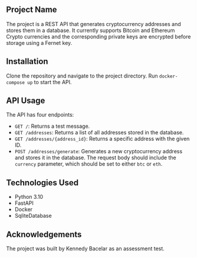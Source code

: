 ## Project Name

The project is a REST API that generates cryptocurrency addresses and stores them in a database. It currently supports Bitcoin and Ethereum Crypto currencies and the corresponding private keys are encrypted before storage using a Fernet key.

## Installation

Clone the repository and navigate to the project directory. Run `docker-compose up` to start the API.

## API Usage

The API has four endpoints:

- `GET /`: Returns a test message.
- `GET /addresses`: Returns a list of all addresses stored in the database.
- `GET /addresses/{address_id}`: Returns a specific address with the given ID.
- `POST /addresses/generate`: Generates a new cryptocurrency address and stores it in the database. The request body should include the `currency` parameter, which should be set to either `btc` or `eth`.

## Technologies Used

- Python 3.10
- FastAPI
- Docker
- SqliteDatabase

## Acknowledgements

The project was built by Kennedy Bacelar as an assessment test.
